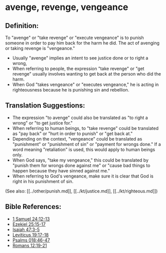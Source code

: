 # avenge, revenge, vengeance #

## Definition: ##

To "avenge" or "take revenge" or "execute vengeance" is to punish someone in order to pay him back for the harm he did. The act of avenging or taking revenge is "vengeance."

* Usually "avenge" implies an intent to see justice done or to right a wrong,
* When referring to people, the expression "take revenge" or "get revenge" usually involves wanting to get back at the person who did the harm.
* When God "takes vengeance" or "executes vengeance," he is acting in righteousness because he is punishing sin and rebellion.

## Translation Suggestions: ##

* The expression "to avenge" could also be translated as "to right a wrong" or "to get justice for."
* When referring to human beings, to "take revenge" could be translated as "pay back" or "hurt in order to punish" or "get back at."
* Depending on the context, "vengeance" could be translated as "punishment" or "punishment of sin" or "payment for wrongs done."  If a word meaning "retaliation" is used, this would apply to human beings only.
* When God says, "take my vengeance," this could be translated by "punish them for wrongs done against me" or "cause bad things to happen because they have sinned against me."
* When referring to God's vengeance, make sure it is clear that God is right in his punishment of sin.

(See also: [[../other/punish.md]], [[../kt/justice.md]], [[../kt/righteous.md]])

## Bible References: ##

* [1 Samuel 24:12-13](en/tn/1sa/help/24/12)
* [Ezekiel 25:15-17](en/tn/ezk/help/25/15)
* [Isaiah 47:3-5](en/tn/isa/help/47/03)
* [Leviticus 19:17-18](en/tn/lev/help/19/17)
* [Psalms 018:46-47](en/tn/psa/help/18/46)
* [Romans 12:19-21](en/tn/rom/help/12/19)